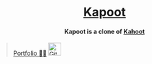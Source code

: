 <h1 align="center">
  <br>
  <br>
  <a href="https://kahoot.com/">
    Kapoot
  </a>
  <br>
  <h4 align="center">Kapoot is a clone of <a href="https://kahoot.com/" target="_blank">Kahoot</a>
</h1>

> [Portfolio 👨‍💻](https://yuriy-kulakovskyi.github.io/Portfolio/) <a href="https://github.com/yuriy-kulakovskyi"><img width="30" src="https://camo.githubusercontent.com/eff93eb40f9cb9691cdbedba4158b8acca6e4a33d723234f5135cea107381a05/68747470733a2f2f63646e342e69636f6e66696e6465722e636f6d2f646174612f69636f6e732f69636f6e73696d706c652d6c6f676f74797065732f3531322f6769746875622d3531322e706e67" alt="GitHub logo"></a>

